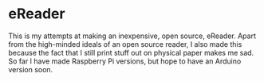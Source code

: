 # eReader
This is my attempts at making an inexpensive, open source, eReader.  Apart from the high-minded ideals of an open source reader, I also made this because the fact that I still print stuff out on physical paper makes me sad.  So far I have made Raspberry Pi versions, but hope to have an Arduino version soon.   

